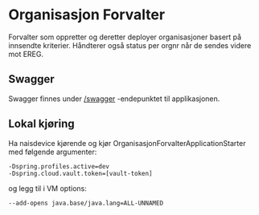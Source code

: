 # Organisasjon Forvalter

Forvalter som oppretter og deretter deployer organisasjoner basert på innsendte kriterier. Håndterer også status per
orgnr når de sendes videre mot EREG.

## Swagger

Swagger finnes under [/swagger](https://testnav-organisasjon-forvalter.dev.intern.nav.no/swagger) -endepunktet til
applikasjonen.

## Lokal kjøring

Ha naisdevice kjørende og kjør OrganisasjonForvalterApplicationStarter med følgende argumenter:

``` 
-Dspring.profiles.active=dev
-Dspring.cloud.vault.token=[vault-token]
```

og legg til i VM options:

``` 
--add-opens java.base/java.lang=ALL-UNNAMED
``` 
